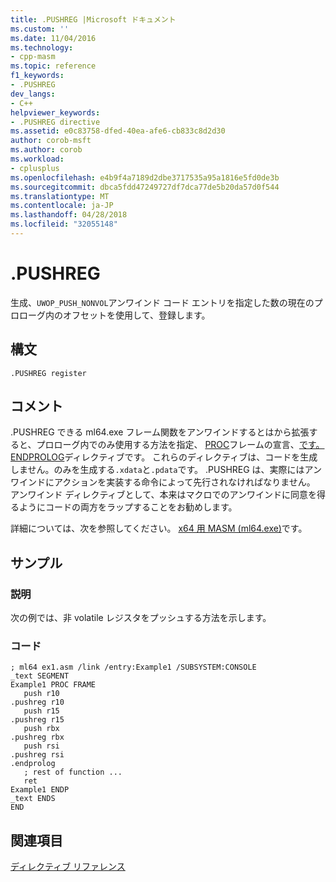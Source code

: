```yaml
---
title: .PUSHREG |Microsoft ドキュメント
ms.custom: ''
ms.date: 11/04/2016
ms.technology:
- cpp-masm
ms.topic: reference
f1_keywords:
- .PUSHREG
dev_langs:
- C++
helpviewer_keywords:
- .PUSHREG directive
ms.assetid: e0c83758-dfed-40ea-afe6-cb833c8d2d30
author: corob-msft
ms.author: corob
ms.workload:
- cplusplus
ms.openlocfilehash: e4b9f4a7189d2dbe3717535a95a1816e5fd0de3b
ms.sourcegitcommit: dbca5fdd47249727df7dca77de5b20da57d0f544
ms.translationtype: MT
ms.contentlocale: ja-JP
ms.lasthandoff: 04/28/2018
ms.locfileid: "32055148"
---
```

# <a name="pushreg"></a>.PUSHREG
生成、`UWOP_PUSH_NONVOL`アンワインド コード エントリを指定した数の現在のプロローグ内のオフセットを使用して、登録します。  
  
## <a name="syntax"></a>構文  
  
```  
.PUSHREG register  
```  
  
## <a name="remarks"></a>コメント  
 .PUSHREG できる ml64.exe フレーム関数をアンワインドするとはから拡張すると、プロローグ内でのみ使用する方法を指定、 [PROC](../../assembler/masm/proc.md)フレームの宣言、[です。ENDPROLOG](../../assembler/masm/dot-endprolog.md)ディレクティブです。 これらのディレクティブは、コードを生成しません。のみを生成する`.xdata`と`.pdata`です。 .PUSHREG は、実際にはアンワインドにアクションを実装する命令によって先行されなければなりません。 アンワインド ディレクティブとして、本来はマクロでのアンワインドに同意を得るようにコードの両方をラップすることをお勧めします。  
  
 詳細については、次を参照してください。 [x64 用 MASM (ml64.exe)](../../assembler/masm/masm-for-x64-ml64-exe.md)です。  
  
## <a name="sample"></a>サンプル  
  
### <a name="description"></a>説明  
 次の例では、非 volatile レジスタをプッシュする方法を示します。  
  
### <a name="code"></a>コード  
  
```  
; ml64 ex1.asm /link /entry:Example1 /SUBSYSTEM:CONSOLE  
_text SEGMENT  
Example1 PROC FRAME  
   push r10  
.pushreg r10  
   push r15  
.pushreg r15  
   push rbx  
.pushreg rbx  
   push rsi  
.pushreg rsi  
.endprolog  
   ; rest of function ...  
   ret  
Example1 ENDP  
_text ENDS  
END  
```  
  
## <a name="see-also"></a>関連項目  
 [ディレクティブ リファレンス](../../assembler/masm/directives-reference.md)